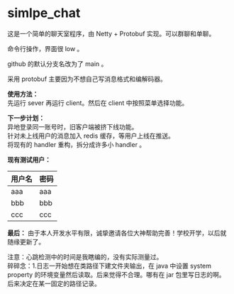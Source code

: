 # simlpe_chat
这是一个简单的聊天室程序，由 Netty + Protobuf 实现。可以群聊和单聊。

命令行操作，界面很 low 。

github 的默认分支名改为了 main 。

采用 protobuf 主要因为不想自己写消息格式和编解码器。

**使用方法：**     
先运行 sever 再运行 client。然后在 client 中按照菜单选择功能。

**下一步计划：**     
异地登录同一账号时，旧客户端被挤下线功能。  
针对未上线用户的消息加入 redis 缓存，等用户上线在推送。  
将现有的 handler 重构，拆分成许多小 handler 。  

**现有测试用户：**

| 用户名 | 密码 |
| :------ | :---- |
| aaa|aaa|
|bbb|bbb|
|ccc|ccc|

**最后：** 由于本人开发水平有限，诚挚邀请各位大神帮助完善！学校开学，以后就随缘更新了。

注意：心跳检测中的时间是我瞎编的，没有实际测量过。     
碎碎念：1.日志一开始想在类路径下建文件夹输出，在 java 中设置 system property 的环境变量然后读取。后来觉得不合理。哪有在 jar 包里写日志的啊。后来决定在某一固定的路径记录。
